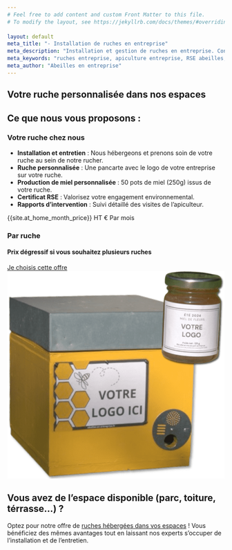 ```yaml
---
# Feel free to add content and custom Front Matter to this file.
# To modify the layout, see https://jekyllrb.com/docs/themes/#overriding-theme-defaults

layout: default
meta_title: "- Installation de ruches en entreprise"
meta_description: "Installation et gestion de ruches en entreprise. Contribuez à la biodiversité avec nos solutions clé en main d'apiculture pour les entreprises."
meta_keywords: "ruches entreprise, apiculture entreprise, RSE abeilles, biodiversité entreprise, installation ruches professionnelles"
meta_author: "Abeilles en entreprise"
---
```


<section id="accueil" class="hero hero-offer-page">
    <h1>Votre ruche personnalisée dans nos espaces</h1>
</section>

<section class="offres">
    <h2>Ce que nous vous proposons :</h2>
        <div class="offres-grid">
            <div class="offre-card">
                <h3>Votre ruche chez nous</h3>
                <ul class="offre-details">
                    <li><strong>Installation et entretien</strong> : Nous hébergeons et prenons soin de votre ruche au sein de notre rucher.</li>
                    <li><strong>Ruche personnalisée</strong> : Une pancarte avec le logo de votre entreprise sur votre ruche.</li>
                    <li><strong>Production de miel personnalisée</strong> : 50 pots de miel (250g) issus de votre ruche.</li>
                    <li><strong>Certificat RSE</strong> : Valorisez votre engagement environnemental.</li>
                    <li><strong>Rapports d’intervention</strong> : Suivi détaillé des visites de l’apiculteur.</li>
                </ul>
                <div class="offre-prix-container">
                    <div class="prix-options">
                        <div class="prix-option">
                            <span class="prix-montant">{{site.at_home_month_price}} HT €</span>
                            <span class="prix-periode">Par mois</span>
                        </div>
                    </div>
                    <h3>Par ruche</h3>
                    <h4>Prix dégressif si vous souhaitez plusieurs ruches</h4>
                </div>
                <a href="/#contact" class="cta-button">Je choisis cette offre</a>
            </div>
        <div class="offre-image">
            <img src="/assets/images/ruche_et_pots_transparent.png" alt="Pot avec logo entreprise">
        </div>
    </div>
</section>

<section class="offres-autre">
    <h2>Vous avez de l’espace disponible (parc, toiture, térrasse...) ?</h2>
    <p>Optez pour notre offre de <a href="/vos-ruches-dans-vos-espaces.html">ruches hébergées dans vos espaces</a> ! Vous bénéficiez des mêmes avantages tout en laissant nos experts s’occuper de l’installation et de l’entretien.</p>
</section>